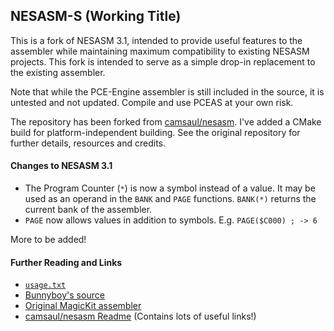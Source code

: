 ## NESASM-S (Working Title)

This is a fork of NESASM 3.1, intended to provide useful features to the assembler while maintaining maximum compatibility to existing NESASM projects. This fork is intended to serve as a simple drop-in replacement to the existing assembler.

Note that while the PCE-Engine assembler is still included in the source, it is untested and not updated. Compile and use PCEAS at your own risk.

The repository has been forked from [camsaul/nesasm](https://github.com/camsaul/nesasm). I've added a CMake build for platform-independent building. See the original repository for further details, resources and credits.

#### Changes to NESASM 3.1
* The Program Counter (`*`) is now a symbol instead of a value. It may be used as an operand in the `BANK` and `PAGE` functions. `BANK(*)` returns the current bank of the assembler.
* `PAGE` now allows values in addition to symbols. E.g. `PAGE($C000) ; -> 6`

More to be added!

#### Further Reading and Links

* [`usage.txt`](https://raw.githubusercontent.com/scrimpeh/nesasm/master/usage.txt)
* [Bunnyboy's source](http://www.nespowerpak.com/nesasm/)
* [Original MagicKit assembler](http://www.magicengine.com/mkit/)
* [camsaul/nesasm Readme](https://github.com/camsaul/nesasm) (Contains lots of useful links!)
